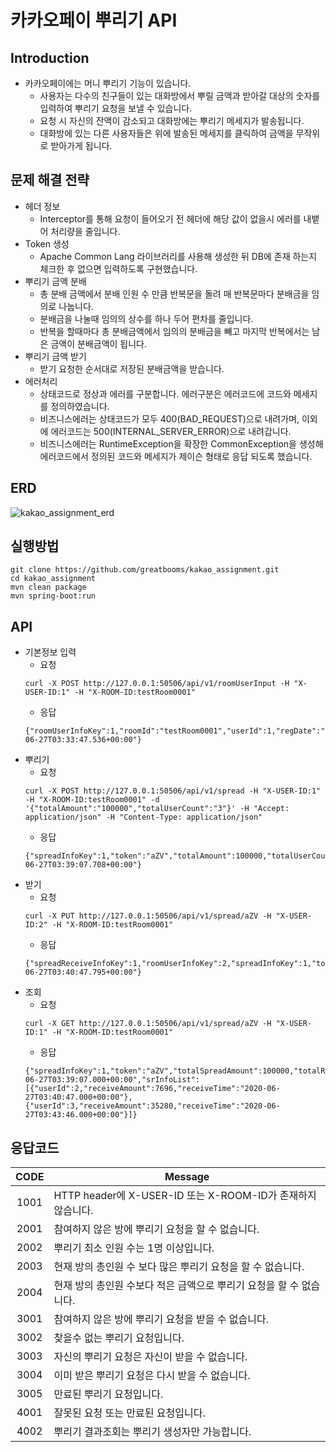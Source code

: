 # 카카오페이 뿌리기 API

## Introduction
- 카카오페이에는 머니 뿌리기 기능이 있습니다.
    - 사용자는 다수의 친구들이 있는 대화방에서 뿌릴 금액과 받아갈 대상의 숫자를
입력하여 뿌리기 요청을 보낼 수 있습니다.
    - 요청 시 자신의 잔액이 감소되고 대화방에는 뿌리기 메세지가 발송됩니다.
    - 대화방에 있는 다른 사용자들은 위에 발송된 메세지를 클릭하여 금액을 무작위로
받아가게 됩니다.

## 문제 해결 전략
- 헤더 정보
    - Interceptor를 통해 요청이 들어오기 전 헤더에 해당 값이 없을시 에러를 내뱉어 처리량을 줄입니다.
- Token 생성
    - Apache Common Lang 라이브러리를 사용해 생성한 뒤 DB에 존재 하는지 체크한 후 없으면 입력하도록 구현했습니다.
- 뿌리기 금액 분배
    - 총 분배 금액에서 분배 인원 수 만큼 반복문을 돌려 매 반복문마다 분배금을 임의로 나눕니다.
    - 분배금을 나눌때 임의의 상수를 하나 두어 편차를 줄입니다.
    - 반복을 할때마다 총 분배금액에서 임의의 분배금을 빼고 마지막 반복에서는 남은 금액이 분배금액이 됩니다.
- 뿌리기 금액 받기
    - 받기 요청한 순서대로 저장된 분배금액을 받습니다.
- 에러처리
    - 상태코드로 정상과 에러를 구분합니다. 에러구분은 에러코드에 코드와 메세지를 정의하였습니다.
    - 비즈니스에러는 상태코드가 모두 400(BAD_REQUEST)으로 내려가며, 이외에 에러코드는 500(INTERNAL_SERVER_ERROR)으로 내려갑니다.
    - 비즈니스에러는 RuntimeException을 확장한 CommonException을 생성해 에러코드에서 정의된 코드와 메세지가 제이슨 형태로 응답 되도록 했습니다.

## ERD
![kakao_assignment_erd](https://user-images.githubusercontent.com/5744408/85914267-d48ec700-b876-11ea-840f-76441bc1c0f7.png)

## 실행방법
~~~
git clone https://github.com/greatbooms/kakao_assignment.git
cd kakao_assignment
mvn clean package
mvn spring-boot:run
~~~

## API
- 기본정보 입력
    - 요청
    ~~~
    curl -X POST http://127.0.0.1:50506/api/v1/roomUserInput -H "X-USER-ID:1" -H "X-ROOM-ID:testRoom0001"
    ~~~
    - 응답
    ~~~
    {"roomUserInfoKey":1,"roomId":"testRoom0001","userId":1,"regDate":"2020-06-27T03:33:47.536+00:00"}
    ~~~
- 뿌리기
    - 요청
    ~~~
    curl -X POST http://127.0.0.1:50506/api/v1/spread -H "X-USER-ID:1" -H "X-ROOM-ID:testRoom0001" -d '{"totalAmount":"100000","totalUserCount":"3"}' -H "Accept: application/json" -H "Content-Type: application/json"
    ~~~
    - 응답
    ~~~
    {"spreadInfoKey":1,"token":"aZV","totalAmount":100000,"totalUserCount":3,"spreadTime":"2020-06-27T03:39:07.708+00:00"}
    ~~~
- 받기
    - 요청
    ~~~
    curl -X PUT http://127.0.0.1:50506/api/v1/spread/aZV -H "X-USER-ID:2" -H "X-ROOM-ID:testRoom0001"
    ~~~
    - 응답
    ~~~
    {"spreadReceiveInfoKey":1,"roomUserInfoKey":2,"spreadInfoKey":1,"token":"aZV","receiveAmount":7696,"receiveTime":"2020-06-27T03:40:47.795+00:00"}
    ~~~
- 조회
    - 요청
    ~~~
    curl -X GET http://127.0.0.1:50506/api/v1/spread/aZV -H "X-USER-ID:1" -H "X-ROOM-ID:testRoom0001"
    ~~~
    - 응답
    ~~~
    {"spreadInfoKey":1,"token":"aZV","totalSpreadAmount":100000,"totalReceiveAmount":42976,"totalSpreadUserCount":3,"totalReceiveUserCount":2,"spreadTime":"2020-06-27T03:39:07.000+00:00","srInfoList":[{"userId":2,"receiveAmount":7696,"receiveTime":"2020-06-27T03:40:47.000+00:00"},{"userId":3,"receiveAmount":35280,"receiveTime":"2020-06-27T03:43:46.000+00:00"}]}
    ~~~
  
## 응답코드

| CODE | Message | 
|:--:|----|
| 1001 | HTTP header에 X-USER-ID 또는 X-ROOM-ID가 존재하지 않습니다. |
| 2001 | 참여하지 않은 방에 뿌리기 요청을 할 수 없습니다. |
| 2002 | 뿌리기 최소 인원 수는 1명 이상입니다. |
| 2003 | 현재 방의 총인원 수 보다 많은 뿌리기 요청을 할 수 없습니다. |
| 2004 | 현재 방의 총인원 수보다 적은 금액으로 뿌리기 요청을 할 수 없습니다. |
| 3001 | 참여하지 않은 방에 뿌리기 요청을 받을 수 없습니다. |
| 3002 | 찾을수 없는 뿌리기 요청입니다. |
| 3003 | 자신의 뿌리기 요청은 자신이 받을 수 없습니다. |
| 3004 | 이미 받은 뿌리기 요청은 다시 받을 수 없습니다. |
| 3005 | 만료된 뿌리기 요청입니다. |
| 4001 | 잘못된 요청 또는 만료된 요청입니다. |
| 4002 | 뿌리기 결과조회는 뿌리기 생성자만 가능합니다. |
